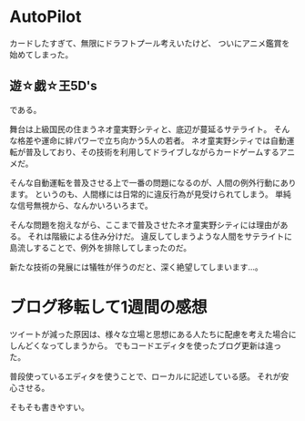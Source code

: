 # AutoPilot
カードしたすぎて、無限にドラフトプール考えいたけど、
ついにアニメ鑑賞を始めてしまった。

## 遊☆戯☆王5D's
である。

舞台は上級国民の住まうネオ童実野シティと、底辺が蔓延るサテライト。
そんな格差や運命に絆パワーで立ち向かう5人の若者。
ネオ童実野シティでは自動運転が普及しており、その技術を利用してドライブしながらカードゲームするアニメだ。

そんな自動運転を普及させる上で一番の問題になるのが、人間の例外行動にあります。
というのも、人間様には日常的に違反行為が見受けられてしまう。
単純な信号無視から、なんかいろいろまで。

そんな問題を抱えながら、ここまで普及させたネオ童実野シティには理由がある。
それは階級による住み分けだ。
違反してしまうような人間をサテライトに島流しすることで、例外を排除してしまったのだ。

新たな技術の発展には犠牲が伴うのだと、深く絶望してしまいます…。

# ブログ移転して1週間の感想
ツイートが減った原因は、様々な立場と思想にある人たちに配慮を考えた場合にしんどくなってしまうから。
でもコードエディタを使ったブログ更新は違った。

普段使っているエディタを使うことで、ローカルに記述している感。
それが安心させる。

そもそも書きやすい。